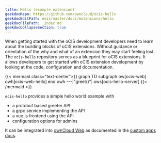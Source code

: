 ```yaml
---
title: Hello (example extension)
geekdocRepo: https://github.com/owncloud/ocis-hello
geekdocEditPath: edit/master/docs/extensions/hello
geekdocFilePath: _index.md
geekdocCollapseSection: true
---
```


When getting started with the oCIS development developers need to learn about the building blocks of oCIS extensions.
Without guidance or orientation of the why and what of an extension they may start feeling lost.
The `ocis-hello` repository serves as a blueprint for oCIS extensions.
It allows developers to get started with oCIS extension development by looking at the code, configuration and documentation.

{{< mermaid class="text-center">}}
graph TD
    subgraph ow[ocis-web]
        owh[ocis-web-hello]
    end
    owh ---|"greet()"| ows[ocis-hello-server]
{{< /mermaid >}}


`ocis-hello` provides a simple hello world example with
- a protobuf based greeter API
- a grpc service implementing the API
- a vue.js frontend using the API
- configuration options for admins

It can be integrated into [ownCloud Web](https://github.com/owncloud/web) as documented in the [custom apps docs](https://owncloud.dev/clients/web/custom-apps/).

